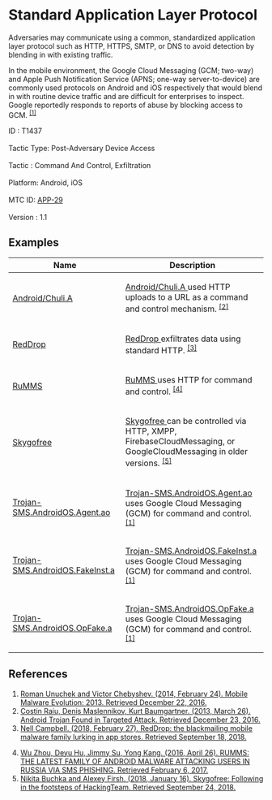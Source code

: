 <div class="container-fluid">
 <h1>
  Standard Application Layer Protocol
 </h1>
 <div class="row">
  <div class="col-md-8 description-body">
   <p>
    Adversaries may communicate using a common, standardized application layer protocol such as HTTP, HTTPS, SMTP, or DNS to avoid detection by blending in with existing traffic.
   </p>
   <p>
    In the mobile environment, the Google Cloud Messaging (GCM; two-way) and Apple Push Notification Service (APNS; one-way server-to-device) are commonly used protocols on Android and iOS respectively that would blend in with routine device traffic and are difficult for enterprises to inspect. Google reportedly responds to reports of abuse by blocking access to GCM.
    <span class="scite-citeref-number" data-reference="Kaspersky-MobileMalware" id="scite-ref-1-a">
     <sup>
      <a aria-describedby="qtip-0" data-hasqtip="0" href="https://securelist.com/mobile-malware-evolution-2013/58335/" target="_blank">
       [1]
      </a>
     </sup>
    </span>
   </p>
  </div>
  <div class="col-md-4">
   <div class="card">
    <div class="card-body">
     <div class="card-data">
      <span class="h5 card-title">
       ID
      </span>
      : T1437
      <br/>
      <br/>
     </div>
     <div class="card-data">
      <span class="h5 card-title">
       Tactic Type:
      </span>
      Post-Adversary Device Access
      <br/>
      <br/>
     </div>
     <div class="card-data">
      <span class="h5 card-title">
       Tactic
      </span>
      : Command And Control, Exfiltration
      <br/>
      <br/>
     </div>
     <div class="card-data">
      <span class="h5 card-title">
       Platform:
      </span>
      Android, iOS
      <br/>
      <br/>
     </div>
     <div class="card-data">
      <span class="h5 card-title">
      </span>
     </div>
     <div class="card-data">
      <span class="h5 card-title">
      </span>
     </div>
     <div class="card-data">
      <span class="h5 card-title">
      </span>
     </div>
     <div class="card-data">
      <span class="h5 card-title">
      </span>
     </div>
     <div class="card-data">
      <span class="h5 card-title">
      </span>
     </div>
     <div class="card-data">
      <span class="h5 card-title">
      </span>
     </div>
     <div class="card-data">
      <span class="h5 card-title">
      </span>
     </div>
     <div class="card-data">
      <span class="h5 card-title">
      </span>
     </div>
     <div class="card-data">
      <span class="h5 card-title">
      </span>
     </div>
     <div class="card-data">
      <span class="h5 card-title">
       MTC ID:
      </span>
      <a href="https://pages.nist.gov/mobile-threat-catalogue/application-threats/APP-29.html" target="_blank">
       APP-29
      </a>
      <br/>
      <br/>
     </div>
     <div class="card-data">
      <span class="h5 card-title">
      </span>
     </div>
     <div class="card-data">
      <span class="h5 card-title">
       Version
      </span>
      : 1.1
     </div>
    </div>
   </div>
  </div>
 </div>
 <h2 class="pt-3" id="examples">
  Examples
 </h2>
 <table class="table table-bordered table-light mt-2">
  <thead>
   <tr>
    <th scope="col">
     Name
    </th>
    <th scope="col">
     Description
    </th>
   </tr>
  </thead>
  <tbody class="bg-white">
   <tr>
    <td>
     <a href="https://attack.mitre.org/software/S0304">
      Android/Chuli.A
     </a>
    </td>
    <td>
     <p>
      <a href="https://attack.mitre.org/software/S0304">
       Android/Chuli.A
      </a>
      used HTTP uploads to a URL as a command and control mechanism.
      <span class="scite-citeref-number" data-reference="Kaspersky-WUC" id="scite-ref-2-a" onclick="scrollToRef('scite-2')">
       <sup>
        <a aria-describedby="qtip-1" data-hasqtip="1" href="https://securelist.com/android-trojan-found-in-targeted-attack-58/35552/" target="_blank">
         [2]
        </a>
       </sup>
      </span>
     </p>
    </td>
   </tr>
   <tr>
    <td>
     <a href="https://attack.mitre.org/software/S0326">
      RedDrop
     </a>
    </td>
    <td>
     <p>
      <a href="https://attack.mitre.org/software/S0326">
       RedDrop
      </a>
      exfiltrates data using standard HTTP.
      <span class="scite-citeref-number" data-reference="Wandera-RedDrop" id="scite-ref-3-a" onclick="scrollToRef('scite-3')">
       <sup>
        <a aria-describedby="qtip-2" data-hasqtip="2" href="https://www.wandera.com/reddrop-malware/" target="_blank">
         [3]
        </a>
       </sup>
      </span>
     </p>
    </td>
   </tr>
   <tr>
    <td>
     <a href="https://attack.mitre.org/software/S0313">
      RuMMS
     </a>
    </td>
    <td>
     <p>
      <a href="https://attack.mitre.org/software/S0313">
       RuMMS
      </a>
      uses HTTP for command and control.
      <span class="scite-citeref-number" data-reference="FireEye-RuMMS" id="scite-ref-4-a" onclick="scrollToRef('scite-4')">
       <sup>
        <a aria-describedby="qtip-3" data-hasqtip="3" href="https://www.fireeye.com/blog/threat-research/2016/04/rumms-android-malware.html" target="_blank">
         [4]
        </a>
       </sup>
      </span>
     </p>
    </td>
   </tr>
   <tr>
    <td>
     <a href="https://attack.mitre.org/software/S0327">
      Skygofree
     </a>
    </td>
    <td>
     <p>
      <a href="https://attack.mitre.org/software/S0327">
       Skygofree
      </a>
      can be controlled via HTTP, XMPP, FirebaseCloudMessaging, or GoogleCloudMessaging in older versions.
      <span class="scite-citeref-number" data-reference="Kaspersky-Skygofree" id="scite-ref-5-a" onclick="scrollToRef('scite-5')">
       <sup>
        <a aria-describedby="qtip-4" data-hasqtip="4" href="https://securelist.com/skygofree-following-in-the-footsteps-of-hackingteam/83603/" target="_blank">
         [5]
        </a>
       </sup>
      </span>
     </p>
    </td>
   </tr>
   <tr>
    <td>
     <a href="https://attack.mitre.org/software/S0307">
      Trojan-SMS.AndroidOS.Agent.ao
     </a>
    </td>
    <td>
     <p>
      <a href="https://attack.mitre.org/software/S0307">
       Trojan-SMS.AndroidOS.Agent.ao
      </a>
      uses Google Cloud Messaging (GCM) for command and control.
      <span class="scite-citeref-number" data-reference="Kaspersky-MobileMalware" id="scite-ref-1-a" onclick="scrollToRef('scite-1')">
       <sup>
        <a aria-describedby="qtip-0" data-hasqtip="0" href="https://securelist.com/mobile-malware-evolution-2013/58335/" target="_blank">
         [1]
        </a>
       </sup>
      </span>
     </p>
    </td>
   </tr>
   <tr>
    <td>
     <a href="https://attack.mitre.org/software/S0306">
      Trojan-SMS.AndroidOS.FakeInst.a
     </a>
    </td>
    <td>
     <p>
      <a href="https://attack.mitre.org/software/S0306">
       Trojan-SMS.AndroidOS.FakeInst.a
      </a>
      uses Google Cloud Messaging (GCM) for command and control.
      <span class="scite-citeref-number" data-reference="Kaspersky-MobileMalware" id="scite-ref-1-a" onclick="scrollToRef('scite-1')">
       <sup>
        <a aria-describedby="qtip-0" data-hasqtip="0" href="https://securelist.com/mobile-malware-evolution-2013/58335/" target="_blank">
         [1]
        </a>
       </sup>
      </span>
     </p>
    </td>
   </tr>
   <tr>
    <td>
     <a href="https://attack.mitre.org/software/S0308">
      Trojan-SMS.AndroidOS.OpFake.a
     </a>
    </td>
    <td>
     <p>
      <a href="https://attack.mitre.org/software/S0308">
       Trojan-SMS.AndroidOS.OpFake.a
      </a>
      uses Google Cloud Messaging (GCM) for command and control.
      <span class="scite-citeref-number" data-reference="Kaspersky-MobileMalware" id="scite-ref-1-a" onclick="scrollToRef('scite-1')">
       <sup>
        <a aria-describedby="qtip-0" data-hasqtip="0" href="https://securelist.com/mobile-malware-evolution-2013/58335/" target="_blank">
         [1]
        </a>
       </sup>
      </span>
     </p>
    </td>
   </tr>
  </tbody>
 </table>
 <h2 class="pt-3" id="references">
  References
 </h2>
 <div class="row">
  <div class="col">
   <ol>
    <li>
     <span class="scite-citation" id="scite-1">
      <span class="scite-citation-text">
       <a class="external text" href="https://securelist.com/mobile-malware-evolution-2013/58335/" name="scite-1" rel="nofollow" target="_blank">
        Roman Unuchek and Victor Chebyshev. (2014, February 24). Mobile Malware Evolution: 2013. Retrieved December 22, 2016.
       </a>
      </span>
     </span>
    </li>
    <li>
     <span class="scite-citation" id="scite-2">
      <span class="scite-citation-text">
       <a class="external text" href="https://securelist.com/android-trojan-found-in-targeted-attack-58/35552/" name="scite-2" rel="nofollow" target="_blank">
        Costin Raiu, Denis Maslennikov, Kurt Baumgartner. (2013, March 26). Android Trojan Found in Targeted Attack. Retrieved December 23, 2016.
       </a>
      </span>
     </span>
    </li>
    <li>
     <span class="scite-citation" id="scite-3">
      <span class="scite-citation-text">
       <a class="external text" href="https://www.wandera.com/reddrop-malware/" name="scite-3" rel="nofollow" target="_blank">
        Nell Campbell. (2018, February 27). RedDrop: the blackmailing mobile malware family lurking in app stores. Retrieved September 18, 2018.
       </a>
      </span>
     </span>
    </li>
   </ol>
  </div>
  <div class="col">
   <ol start="4.5">
    <li>
     <span class="scite-citation" id="scite-4">
      <span class="scite-citation-text">
       <a class="external text" href="https://www.fireeye.com/blog/threat-research/2016/04/rumms-android-malware.html" name="scite-4" rel="nofollow" target="_blank">
        Wu Zhou, Deyu Hu, Jimmy Su, Yong Kang. (2016, April 26). RUMMS: THE LATEST FAMILY OF ANDROID MALWARE ATTACKING USERS IN RUSSIA VIA SMS PHISHING. Retrieved February 6, 2017.
       </a>
      </span>
     </span>
    </li>
    <li>
     <span class="scite-citation" id="scite-5">
      <span class="scite-citation-text">
       <a class="external text" href="https://securelist.com/skygofree-following-in-the-footsteps-of-hackingteam/83603/" name="scite-5" rel="nofollow" target="_blank">
        Nikita Buchka and Alexey Firsh. (2018, January 16). Skygofree: Following in the footsteps of HackingTeam. Retrieved September 24, 2018.
       </a>
      </span>
     </span>
    </li>
   </ol>
  </div>
 </div>
</div>
